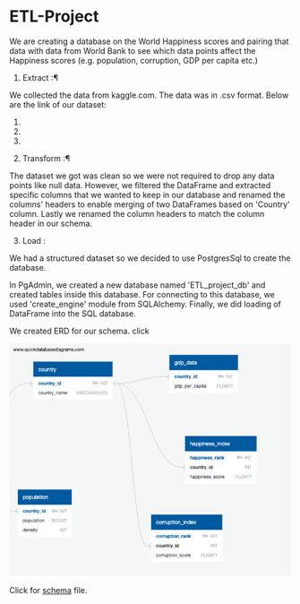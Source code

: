 # ETL-Project


We are creating a database on the World Happiness scores and pairing that data with data from World Bank to see which data points affect the Happiness scores (e.g. population, corruption, GDP per capita etc.)


1. Extract :¶

We collected the data from kaggle.com. The data was in .csv format. Below are the link of our dataset:

1) 
2) 
3)


2. Transform :¶

The dataset we got was clean so we were not required to drop any data points like null data. However, we filtered the DataFrame and extracted specific columns that we wanted to keep in our database and renamed the columns' headers to enable merging of two DataFrames based on 'Country' column. Lastly we renamed the column headers to match the column header in our schema.



3. Load :

We had a structured dataset so we decided to use PostgresSql to create the database.

In PgAdmin, we created a new database named 'ETL_project_db' and created tables inside this database. For connecting to this database, we used 'create_engine' module from SQLAlchemy. Finally, we did loading of DataFrame into the SQL database.


We created ERD for our schema. click 

![etl](https://github.com/preeti0103/ETL-Project/blob/master/ERD.png)


Click for [schema](https://github.com/preeti0103/ETL-Project/blob/master/schema.sql) file.

